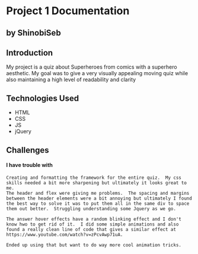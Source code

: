 # Project 1 Documentation
## by ShinobiSeb


## Introduction

My project is a quiz about Superheroes from comics with a superhero aesthetic.  My goal was to give a very visually appealing moving quiz while also maintaining a high level of readability and clarity

## Technologies Used

- HTML
- CSS
- JS
- jQuery

## Challenges

#### I have trouble with 
    Creating and formatting the framework for the entire quiz.  My css skills needed a bit more sharpening but ultimately it looks great to me.
    The header and flex were giving me problems.  The spacing and margins between the header elements were a bit annoying but ultimately I found the best way to solve it was to put them all in the same div to space them out better.  Struggling understanding some Jquery as we go.

    The answer hover effects have a random blinking effect and I don't know hwo to get rid of it.  I did some simple animations and also found a really clean line of code that gives a similar effect at https://www.youtube.com/watch?v=zPcvAwp71uA.

    Ended up using that but want to do way more cool animation tricks.
